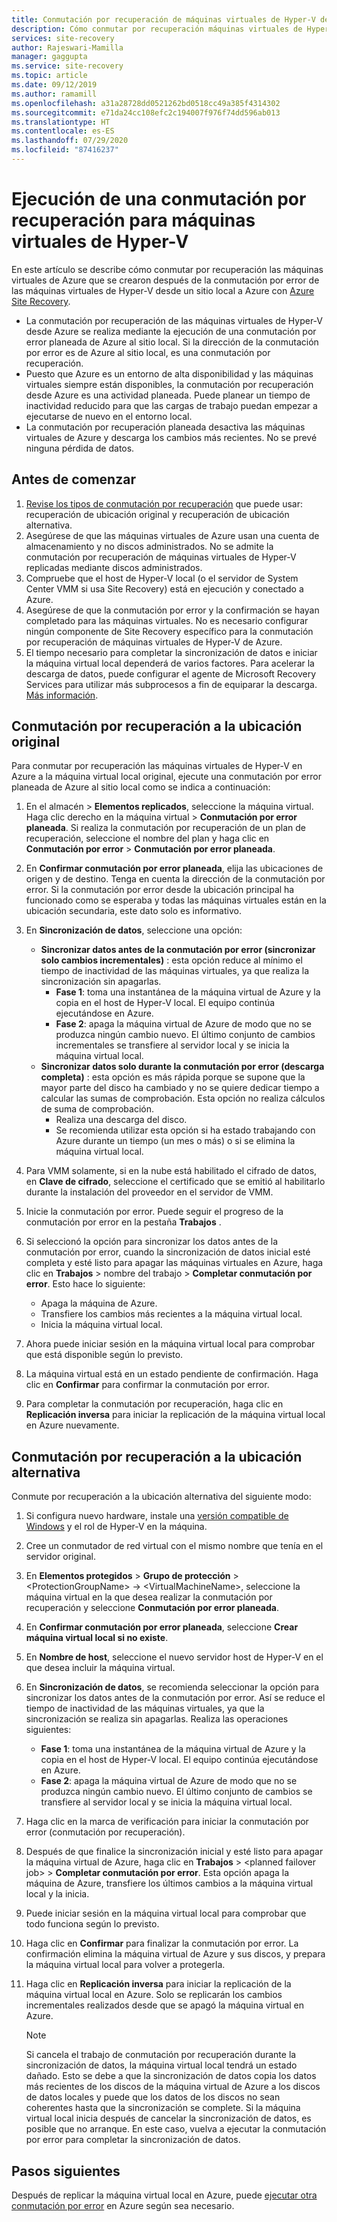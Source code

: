 ```yaml
---
title: Conmutación por recuperación de máquinas virtuales de Hyper-V desde Azure con Azure Site Recovery
description: Cómo conmutar por recuperación máquinas virtuales de Hyper-V en un sitio local de Azure con Azure Site Recovery.
services: site-recovery
author: Rajeswari-Mamilla
manager: gaggupta
ms.service: site-recovery
ms.topic: article
ms.date: 09/12/2019
ms.author: ramamill
ms.openlocfilehash: a31a28728dd0521262bd0518cc49a385f4314302
ms.sourcegitcommit: e71da24cc108efc2c194007f976f74dd596ab013
ms.translationtype: HT
ms.contentlocale: es-ES
ms.lasthandoff: 07/29/2020
ms.locfileid: "87416237"
---
```

# <a name="run-a-failback-for-hyper-v-vms"></a>Ejecución de una conmutación por recuperación para máquinas virtuales de Hyper-V

En este artículo se describe cómo conmutar por recuperación las máquinas virtuales de Azure que se crearon después de la conmutación por error de las máquinas virtuales de Hyper-V desde un sitio local a Azure con [Azure Site Recovery](site-recovery-overview.md).

- La conmutación por recuperación de las máquinas virtuales de Hyper-V desde Azure se realiza mediante la ejecución de una conmutación por error planeada de Azure al sitio local. Si la dirección de la conmutación por error es de Azure al sitio local, es una conmutación por recuperación.
- Puesto que Azure es un entorno de alta disponibilidad y las máquinas virtuales siempre están disponibles, la conmutación por recuperación desde Azure es una actividad planeada. Puede planear un tiempo de inactividad reducido para que las cargas de trabajo puedan empezar a ejecutarse de nuevo en el entorno local. 
- La conmutación por recuperación planeada desactiva las máquinas virtuales de Azure y descarga los cambios más recientes. No se prevé ninguna pérdida de datos.

## <a name="before-you-start"></a>Antes de comenzar

1. [Revise los tipos de conmutación por recuperación](failover-failback-overview.md#hyper-v-reprotectionfailback) que puede usar: recuperación de ubicación original y recuperación de ubicación alternativa.
2. Asegúrese de que las máquinas virtuales de Azure usan una cuenta de almacenamiento y no discos administrados. No se admite la conmutación por recuperación de máquinas virtuales de Hyper-V replicadas mediante discos administrados.
3. Compruebe que el host de Hyper-V local (o el servidor de System Center VMM si usa Site Recovery) está en ejecución y conectado a Azure. 
4. Asegúrese de que la conmutación por error y la confirmación se hayan completado para las máquinas virtuales. No es necesario configurar ningún componente de Site Recovery específico para la conmutación por recuperación de máquinas virtuales de Hyper-V de Azure.
5. El tiempo necesario para completar la sincronización de datos e iniciar la máquina virtual local dependerá de varios factores. Para acelerar la descarga de datos, puede configurar el agente de Microsoft Recovery Services para utilizar más subprocesos a fin de equiparar la descarga. [Más información](https://support.microsoft.com/help/3056159/how-to-manage-on-premises-to-azure-protection-network-bandwidth-usage).


## <a name="fail-back-to-the-original-location"></a>Conmutación por recuperación a la ubicación original

Para conmutar por recuperación las máquinas virtuales de Hyper-V en Azure a la máquina virtual local original, ejecute una conmutación por error planeada de Azure al sitio local como se indica a continuación:

1. En el almacén > **Elementos replicados**, seleccione la máquina virtual. Haga clic derecho en la máquina virtual > **Conmutación por error planeada**. Si realiza la conmutación por recuperación de un plan de recuperación, seleccione el nombre del plan y haga clic en **Conmutación por error** > **Conmutación por error planeada**.
2. En **Confirmar conmutación por error planeada**, elija las ubicaciones de origen y de destino. Tenga en cuenta la dirección de la conmutación por error. Si la conmutación por error desde la ubicación principal ha funcionado como se esperaba y todas las máquinas virtuales están en la ubicación secundaria, este dato solo es informativo.
3. En **Sincronización de datos**, seleccione una opción:
    - **Sincronizar datos antes de la conmutación por error (sincronizar solo cambios incrementales)** : esta opción reduce al mínimo el tiempo de inactividad de las máquinas virtuales, ya que realiza la sincronización sin apagarlas.
        - **Fase 1**: toma una instantánea de la máquina virtual de Azure y la copia en el host de Hyper-V local. El equipo continúa ejecutándose en Azure.
        - **Fase 2**: apaga la máquina virtual de Azure de modo que no se produzca ningún cambio nuevo. El último conjunto de cambios incrementales se transfiere al servidor local y se inicia la máquina virtual local.
    - **Sincronizar datos solo durante la conmutación por error (descarga completa)** : esta opción es más rápida porque se supone que la mayor parte del disco ha cambiado y no se quiere dedicar tiempo a calcular las sumas de comprobación. Esta opción no realiza cálculos de suma de comprobación.
        - Realiza una descarga del disco. 
        - Se recomienda utilizar esta opción si ha estado trabajando con Azure durante un tiempo (un mes o más) o si se elimina la máquina virtual local.

4. Para VMM solamente, si en la nube está habilitado el cifrado de datos, en **Clave de cifrado**, seleccione el certificado que se emitió al habilitarlo durante la instalación del proveedor en el servidor de VMM.
5. Inicie la conmutación por error. Puede seguir el progreso de la conmutación por error en la pestaña **Trabajos** .
6. Si seleccionó la opción para sincronizar los datos antes de la conmutación por error, cuando la sincronización de datos inicial esté completa y esté listo para apagar las máquinas virtuales en Azure, haga clic en **Trabajos** > nombre del trabajo > **Completar conmutación por error**. Esto hace lo siguiente:
    - Apaga la máquina de Azure.
    - Transfiere los cambios más recientes a la máquina virtual local.
    - Inicia la máquina virtual local.
7. Ahora puede iniciar sesión en la máquina virtual local para comprobar que está disponible según lo previsto.
8. La máquina virtual está en un estado pendiente de confirmación. Haga clic en **Confirmar** para confirmar la conmutación por error.
9. Para completar la conmutación por recuperación, haga clic en **Replicación inversa** para iniciar la replicación de la máquina virtual local en Azure nuevamente.



## <a name="fail-back-to-an-alternate-location"></a>Conmutación por recuperación a la ubicación alternativa 

Conmute por recuperación a la ubicación alternativa del siguiente modo:

1. Si configura nuevo hardware, instale una [versión compatible de Windows](hyper-v-azure-support-matrix.md#replicated-vms) y el rol de Hyper-V en la máquina.
2. Cree un conmutador de red virtual con el mismo nombre que tenía en el servidor original.
3. En **Elementos protegidos** > **Grupo de protección** > \<ProtectionGroupName> -> \<VirtualMachineName>, seleccione la máquina virtual en la que desea realizar la conmutación por recuperación y seleccione **Conmutación por error planeada**.
4. En **Confirmar conmutación por error planeada**, seleccione **Crear máquina virtual local si no existe**.
5. En **Nombre de host**, seleccione el nuevo servidor host de Hyper-V en el que desea incluir la máquina virtual.
6. En **Sincronización de datos**, se recomienda seleccionar la opción para sincronizar los datos antes de la conmutación por error. Así se reduce el tiempo de inactividad de las máquinas virtuales, ya que la sincronización se realiza sin apagarlas. Realiza las operaciones siguientes:
    - **Fase 1**: toma una instantánea de la máquina virtual de Azure y la copia en el host de Hyper-V local. El equipo continúa ejecutándose en Azure.
    - **Fase 2**: apaga la máquina virtual de Azure de modo que no se produzca ningún cambio nuevo. El último conjunto de cambios se transfiere al servidor local y se inicia la máquina virtual local.
    
7. Haga clic en la marca de verificación para iniciar la conmutación por error (conmutación por recuperación).
8. Después de que finalice la sincronización inicial y esté listo para apagar la máquina virtual de Azure, haga clic en **Trabajos** > \<planned failover job> > **Completar conmutación por error**. Esta opción apaga la máquina de Azure, transfiere los últimos cambios a la máquina virtual local y la inicia.
9. Puede iniciar sesión en la máquina virtual local para comprobar que todo funciona según lo previsto.
10. Haga clic en **Confirmar** para finalizar la conmutación por error. La confirmación elimina la máquina virtual de Azure y sus discos, y prepara la máquina virtual local para volver a protegerla.
10. Haga clic en **Replicación inversa** para iniciar la replicación de la máquina virtual local en Azure. Solo se replicarán los cambios incrementales realizados desde que se apagó la máquina virtual en Azure.

    > [!NOTE]
    > Si cancela el trabajo de conmutación por recuperación durante la sincronización de datos, la máquina virtual local tendrá un estado dañado. Esto se debe a que la sincronización de datos copia los datos más recientes de los discos de la máquina virtual de Azure a los discos de datos locales y puede que los datos de los discos no sean coherentes hasta que la sincronización se complete. Si la máquina virtual local inicia después de cancelar la sincronización de datos, es posible que no arranque. En este caso, vuelva a ejecutar la conmutación por error para completar la sincronización de datos.


## <a name="next-steps"></a>Pasos siguientes
Después de replicar la máquina virtual local en Azure, puede [ejecutar otra conmutación por error](site-recovery-failover.md) en Azure según sea necesario.
